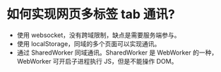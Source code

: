 # 如何实现网页多标签 tab 通讯?

- 使用 websocket，没有跨域限制，缺点是需要服务端参与。
- 使用 localStorage，同域的多个页面可以实现通讯。
- 通过 SharedWorker 同域通讯。SharedWorker 是 WebWorker 的一种，WebWorker 可开启子进程执行 JS，但是不能操作 DOM。